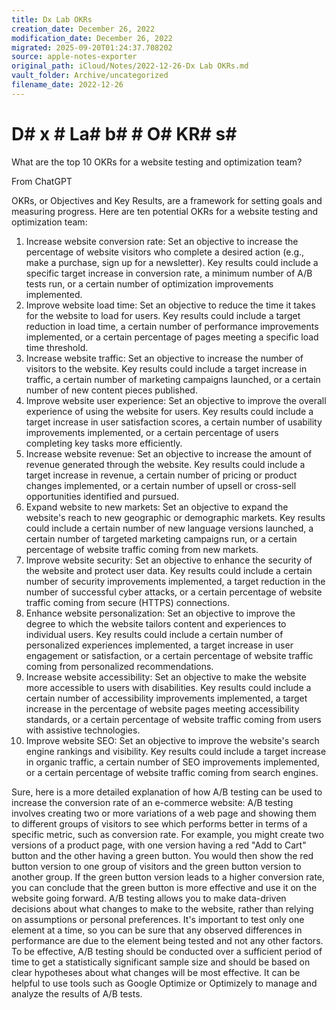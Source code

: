 ```yaml
---
title: Dx Lab OKRs
creation_date: December 26, 2022
modification_date: December 26, 2022
migrated: 2025-09-20T01:24:37.708202
source: apple-notes-exporter
original_path: iCloud/Notes/2022-12-26-Dx Lab OKRs.md
vault_folder: Archive/uncategorized
filename_date: 2022-12-26
---
```



# D# x # La# b#  # O# KR# s# 

What are the top 10 OKRs for a website testing and optimization team?

From ChatGPT

OKRs, or Objectives and Key Results, are a framework for setting goals and measuring progress. Here are ten potential OKRs for a website testing and optimization team:
1. Increase website conversion rate: Set an objective to increase the percentage of website visitors who complete a desired action (e.g., make a purchase, sign up for a newsletter). Key results could include a specific target increase in conversion rate, a minimum number of A/B tests run, or a certain number of optimization improvements implemented.
2. Improve website load time: Set an objective to reduce the time it takes for the website to load for users. Key results could include a target reduction in load time, a certain number of performance improvements implemented, or a certain percentage of pages meeting a specific load time threshold.
3. Increase website traffic: Set an objective to increase the number of visitors to the website. Key results could include a target increase in traffic, a certain number of marketing campaigns launched, or a certain number of new content pieces published.
4. Improve website user experience: Set an objective to improve the overall experience of using the website for users. Key results could include a target increase in user satisfaction scores, a certain number of usability improvements implemented, or a certain percentage of users completing key tasks more efficiently.
5. Increase website revenue: Set an objective to increase the amount of revenue generated through the website. Key results could include a target increase in revenue, a certain number of pricing or product changes implemented, or a certain number of upsell or cross-sell opportunities identified and pursued.
6. Expand website to new markets: Set an objective to expand the website's reach to new geographic or demographic markets. Key results could include a certain number of new language versions launched, a certain number of targeted marketing campaigns run, or a certain percentage of website traffic coming from new markets.
7. Improve website security: Set an objective to enhance the security of the website and protect user data. Key results could include a certain number of security improvements implemented, a target reduction in the number of successful cyber attacks, or a certain percentage of website traffic coming from secure (HTTPS) connections.
8. Enhance website personalization: Set an objective to improve the degree to which the website tailors content and experiences to individual users. Key results could include a certain number of personalized experiences implemented, a target increase in user engagement or satisfaction, or a certain percentage of website traffic coming from personalized recommendations.
9. Increase website accessibility: Set an objective to make the website more accessible to users with disabilities. Key results could include a certain number of accessibility improvements implemented, a target increase in the percentage of website pages meeting accessibility standards, or a certain percentage of website traffic coming from users with assistive technologies.
10. Improve website SEO: Set an objective to improve the website's search engine rankings and visibility. Key results could include a target increase in organic traffic, a certain number of SEO improvements implemented, or a certain percentage of website traffic coming from search engines.

Sure, here is a more detailed explanation of how A/B testing can be used to increase the conversion rate of an e-commerce website:
A/B testing involves creating two or more variations of a web page and showing them to different groups of visitors to see which performs better in terms of a specific metric, such as conversion rate. For example, you might create two versions of a product page, with one version having a red "Add to Cart" button and the other having a green button. You would then show the red button version to one group of visitors and the green button version to another group. If the green button version leads to a higher conversion rate, you can conclude that the green button is more effective and use it on the website going forward.
A/B testing allows you to make data-driven decisions about what changes to make to the website, rather than relying on assumptions or personal preferences. It's important to test only one element at a time, so you can be sure that any observed differences in performance are due to the element being tested and not any other factors.
To be effective, A/B testing should be conducted over a sufficient period of time to get a statistically significant sample size and should be based on clear hypotheses about what changes will be most effective. It can be helpful to use tools such as Google Optimize or Optimizely to manage and analyze the results of A/B tests.
